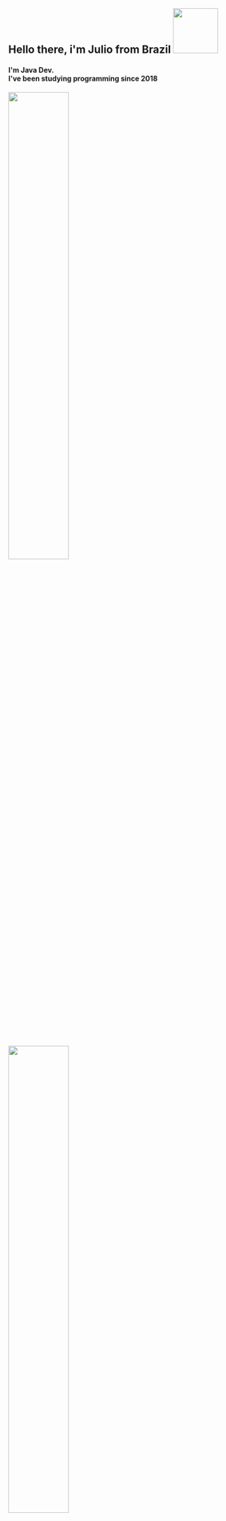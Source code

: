 <h2 align="left"> 
  Hello there, i'm Julio from Brazil <img src="https://media3.giphy.com/media/xgC0dqgNE2b7KvH0W0/giphy.gif?cid=ecf05e47u1sjnmtiaric1vo5exkbd8rs9a6n43x50vots9jc&rid=giphy.gif&ct=s" width=90></h2>
  
  <h4> I'm Java Dev.<br>
  I've been studying programming since 2018<br>
 </h4>
  
 <div align="left">
  <img width="49%"  src="https://github-readme-stats.vercel.app/api?username=augustojulio-code&show_icons=true&theme=tokyonight&include_all_commits=true&count_private=true"/>
</div>
  
   <div align="left">
  <img width="49%" src="https://github-readme-stats.vercel.app/api/top-langs/?username=augustojulio-code&layout=compact&langs_count=7&theme=tokyonight"/>
</div>
  
  <h4>I have experience with object-oriented languages, mobile development,web development and cloud computing</h4>
  
  * Java Springboot
  * C#
  * MySQL
  * MongoDB
  * AWS
  
   ### You can find me on linkedin!
   <div>
  <a href="https://www.linkedin.com/in/julio-augusto-a99308119/"><img src="https://media1.giphy.com/media/HQTYdpx1yhxWpugAi2/giphy.gif?cid=ecf05e475wvxroh7lso1o43rzmla6dixesq4ozeuow979u1j&rid=giphy.gif&ct=s" width=50> 
  </a></div>
  


  
  
 
